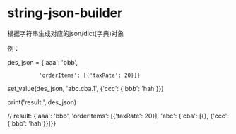 # string-json-builder

根据字符串生成对应的json/dict(字典)对象

例：

  des_json = {'aaa': 'bbb',
  
              'orderItems': [{'taxRate': 20}]}
              
  set_value(des_json, 'abc.cba.1', {'ccc': {'bbb': 'hah'}})
  
  print('result:', des_json)
  
  // result: {'aaa': 'bbb', 'orderItems': [{'taxRate': 20}], 'abc': {'cba': [{}, {'ccc': {'bbb': 'hah'}}]}}
